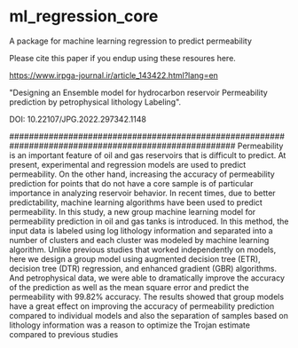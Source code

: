 # ml_regression_core
A package for machine learning regression to predict permeability

Please cite this paper if you endup using these resoures here.

https://www.irpga-journal.ir/article_143422.html?lang=en

"Designing an Ensemble model for hydrocarbon reservoir Permeability prediction by petrophysical lithology Labeling".

 DOI: 10.22107/JPG.2022.297342.1148

######################################################################################################
Permeability is an important feature of oil and gas reservoirs that is difficult to predict. At present, experimental and regression models are used to predict permeability. On the other hand, increasing the accuracy of permeability prediction for points that do not have a core sample is of particular importance in analyzing reservoir behavior. In recent times, due to better predictability, machine learning algorithms have been used to predict permeability. In this study, a new group machine learning model for permeability prediction in oil and gas tanks is introduced. In this method, the input data is labeled using log lithology information and separated into a number of clusters and each cluster was modeled by machine learning algorithm. Unlike previous studies that worked independently on models, here we design a group model using augmented decision tree (ETR), decision tree (DTR) regression, and enhanced gradient (GBR) algorithms. And petrophysical data, we were able to dramatically improve the accuracy of the prediction as well as the mean square error and predict the permeability with 99.82% accuracy. The results showed that group models have a great effect on improving the accuracy of permeability prediction compared to individual models and also the separation of samples based on lithology information was a reason to optimize the Trojan estimate compared to previous studies

